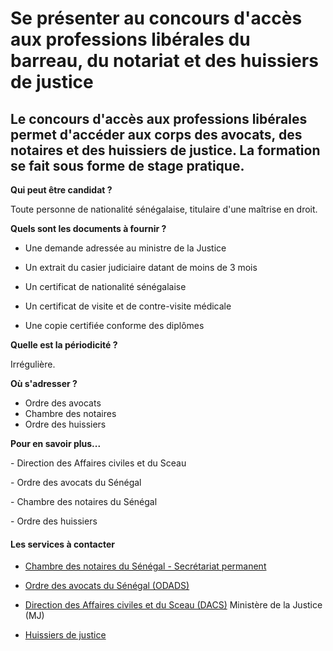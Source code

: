 # Se présenter au concours d'accès aux professions libérales du barreau, du notariat et des huissiers de justice

Le concours d'accès aux professions libérales permet d'accéder aux corps des avocats, des notaires et des huissiers de justice. La formation se fait sous forme de stage pratique.
----------------------------------------------------------------------------------------------------------------------------------------------------------------------------------

**Qui peut être candidat ?**

Toute personne de nationalité sénégalaise, titulaire d'une maîtrise en droit.

**Quels sont les documents à fournir ?**

*   Une demande adressée au ministre de la Justice
*   Un extrait du casier judiciaire datant de moins de 3 mois
*   Un certificat de nationalité sénégalaise  
    
*   Un certificat de visite et de contre-visite médicale  
    
*   Une copie certifiée conforme des diplômes

**Quelle est la périodicité ?**

Irrégulière.

**Où s'adresser ?**

*   Ordre des avocats
*   Chambre des notaires
*   Ordre des huissiers

**Pour en savoir plus...**

\- Direction des Affaires civiles et du Sceau

\- Ordre des avocats du Sénégal

\- Chambre des notaires du Sénégal

\- Ordre des huissiers

#### Les services à contacter

*   [Chambre des notaires du Sénégal - Secrétariat permanent](../../../services/chambre-des-notaires-du-senegal-secretariat-permanent.md)
*   [Ordre des avocats du Sénégal (ODADS)](../../../services/ordre-des-avocats-du-senegal-odads.md)
*   [Direction des Affaires civiles et du Sceau (DACS)](../../../services/direction-des-affaires-civiles-et-du-sceau-dacs.md) Ministère de la Justice (MJ)  
    
*   [Huissiers de justice](../../../services/huissiers-de-justice.md)